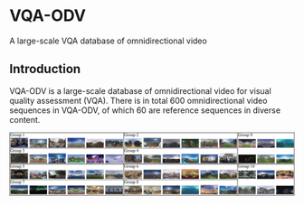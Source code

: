 # VQA-ODV
A large-scale VQA database of omnidirectional video

## Introduction
VQA-ODV is a large-scale database of omnidirectional video for visual quality assessment (VQA). There is in total 600 omnidirectional video sequences in VQA-ODV, of which 60 are reference sequences in diverse content.

![](./images/Screenshots.jpg "")  
